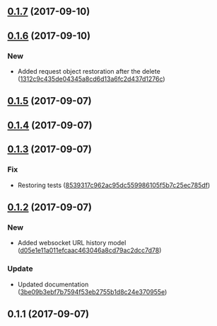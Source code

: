 <a name="0.1.7"></a>
## [0.1.7](https://github.com/advanced-rest-client/arc-models/compare/0.1.6...0.1.7) (2017-09-10)




<a name="0.1.6"></a>
## [0.1.6](https://github.com/advanced-rest-client/arc-models/compare/0.1.5...0.1.6) (2017-09-10)


### New

* Added request object restoration after the delete ([1312c9c435de04345a8cd6d13a6fc2d437d1276c](https://github.com/advanced-rest-client/arc-models/commit/1312c9c435de04345a8cd6d13a6fc2d437d1276c))



<a name="0.1.5"></a>
## [0.1.5](https://github.com/advanced-rest-client/arc-models/compare/0.1.4...0.1.5) (2017-09-07)




<a name="0.1.4"></a>
## [0.1.4](https://github.com/advanced-rest-client/arc-models/compare/0.1.3...0.1.4) (2017-09-07)




<a name="0.1.3"></a>
## [0.1.3](https://github.com/advanced-rest-client/arc-models/compare/0.1.2...0.1.3) (2017-09-07)


### Fix

* Restoring tests ([8539317c962ac95dc559986105f5b7c25ec785df](https://github.com/advanced-rest-client/arc-models/commit/8539317c962ac95dc559986105f5b7c25ec785df))



<a name="0.1.2"></a>
## [0.1.2](https://github.com/advanced-rest-client/arc-models/compare/0.1.1...0.1.2) (2017-09-07)


### New

* Added websocket URL history model ([d05e1e11a011efcaac463046a8cd79ac2dcc7d78](https://github.com/advanced-rest-client/arc-models/commit/d05e1e11a011efcaac463046a8cd79ac2dcc7d78))

### Update

* Updated documentation ([3be09b3ebf7b7594f53eb2755b1d8c24e370955e](https://github.com/advanced-rest-client/arc-models/commit/3be09b3ebf7b7594f53eb2755b1d8c24e370955e))



<a name="0.1.1"></a>
## 0.1.1 (2017-09-07)





